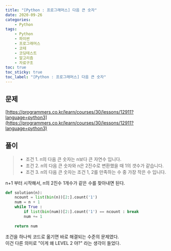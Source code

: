 ```yaml
---
title: "[Python : 프로그래머스] 다음 큰 숫자"
date: 2020-09-26
categories:
    - Python
tags:
    - Python
    - 파이썬
    - 프로그래머스
    - 코테  
    - 코딩테스트
    - 알고리즘
    - 자료구조
toc: true
toc_sticky: true
toc_label: "[Python : 프로그래머스] 다음 큰 숫자"
---
```

## 문제
[https://programmers.co.kr/learn/courses/30/lessons/12911?language=python3](https://programmers.co.kr/learn/courses/30/lessons/12911?language=python3)
## 풀이
> - 조건 1. n의 다음 큰 숫자는 n보다 큰 자연수 입니다.
> - 조건 2. n의 다음 큰 숫자와 n은 2진수로 변환했을 때 1의 갯수가 같습니다.
> - 조건 3. n의 다음 큰 숫자는 조건 1, 2를 만족하는 수 중 가장 작은 수 입니다.

n+1 부터 시작해서, n의 2진수 1개수가 같은 수를 찾아내면 된다.  
```python
def solution(n):
    ncount = list(bin(n))[2:].count('1')
    num = n + 1
    while True :
        if list(bin(num))[2:].count('1') == ncount : break
        num += 1
    
    return num
```
조건을 하나씩 코드로 옮기면 바로 해결되는 수준의 문제였다.  
이건 다른 의미로 "이게 왜 LEVEL 2 야?" 라는 생각이 들었다.  
  